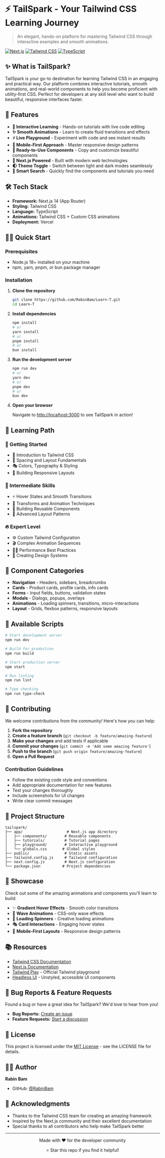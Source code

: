 # ⚡ TailSpark - Your Tailwind CSS Learning Journey

> An elegant, hands-on platform for mastering Tailwind CSS through interactive examples and smooth animations.

[![Next.js](https://img.shields.io/badge/Next.js-14-black?style=for-the-badge&logo=next.js)](https://nextjs.org)
[![Tailwind CSS](https://img.shields.io/badge/Tailwind_CSS-06B6D4?style=for-the-badge&logo=tailwind-css&logoColor=white)](https://tailwindcss.com)
[![TypeScript](https://img.shields.io/badge/TypeScript-007ACC?style=for-the-badge&logo=typescript&logoColor=white)](https://www.typescriptlang.org)

## ✨ What is TailSpark?

TailSpark is your go-to destination for learning Tailwind CSS in an engaging and practical way. Our platform combines interactive tutorials, smooth animations, and real-world components to help you become proficient with utility-first CSS. Perfect for developers at any skill level who want to build beautiful, responsive interfaces faster.

## 🚀 Features

- **🎯 Interactive Learning** - Hands-on tutorials with live code editing
- **✨ Smooth Animations** - Learn to create fluid transitions and effects  
- **⚡ Live Playground** - Experiment with code and see instant results
- **📱 Mobile-First Approach** - Master responsive design patterns
- **🧩 Ready-to-Use Components** - Copy and customize beautiful components
- **🚀 Next.js Powered** - Built with modern web technologies
- **🌓 Theme Toggle** - Switch between light and dark modes seamlessly
- **🔎 Smart Search** - Quickly find the components and tutorials you need

## 🛠️ Tech Stack

- **Framework:** Next.js 14 (App Router)
- **Styling:** Tailwind CSS
- **Language:** TypeScript
- **Animations:** Tailwind CSS + Custom CSS animations
- **Deployment:** Vercel

## 🏃‍♂️ Quick Start

### Prerequisites

- Node.js 18+ installed on your machine
- npm, yarn, pnpm, or bun package manager

### Installation

1. **Clone the repository**
   ```bash
   git clone https://github.com/RabinBam/Learn-T.git
   cd Learn-T
   ```

2. **Install dependencies**
   ```bash
   npm install
   # or
   yarn install
   # or
   pnpm install
   # or
   bun install
   ```

3. **Run the development server**
   ```bash
   npm run dev
   # or
   yarn dev
   # or
   pnpm dev
   # or
   bun dev
   ```

4. **Open your browser**
   
   Navigate to [http://localhost:3000](http://localhost:3000) to see TailSpark in action!

## 📖 Learning Path

### 🌱 Getting Started
- 🎨 Introduction to Tailwind CSS
- 📏 Spacing and Layout Fundamentals  
- 🎭 Colors, Typography & Styling
- 📲 Building Responsive Layouts

### 🚀 Intermediate Skills
- ⚡ Hover States and Smooth Transitions
- 🔄 Transforms and Animation Techniques
- 🧱 Building Reusable Components
- 🎪 Advanced Layout Patterns

### 🔥 Expert Level
- ⚙️ Custom Tailwind Configuration
- 🎬 Complex Animation Sequences
- 🏃‍♂️ Performance Best Practices
- 🎨 Creating Design Systems

## 🎨 Component Categories

- **Navigation** - Headers, sidebars, breadcrumbs
- **Cards** - Product cards, profile cards, info cards
- **Forms** - Input fields, buttons, validation states
- **Modals** - Dialogs, popups, overlays
- **Animations** - Loading spinners, transitions, micro-interactions
- **Layout** - Grids, flexbox patterns, responsive layouts

## 📝 Available Scripts

```bash
# Start development server
npm run dev

# Build for production
npm run build

# Start production server
npm start

# Run linting
npm run lint

# Type checking
npm run type-check
```

## 🤝 Contributing

We welcome contributions from the community! Here's how you can help:

1. **Fork the repository**
2. **Create a feature branch** (`git checkout -b feature/amazing-feature`)
3. **Make your changes** and add tests if applicable
4. **Commit your changes** (`git commit -m 'Add some amazing feature'`)
5. **Push to the branch** (`git push origin feature/amazing-feature`)
6. **Open a Pull Request**

### Contribution Guidelines

- Follow the existing code style and conventions
- Add appropriate documentation for new features
- Test your changes thoroughly
- Include screenshots for UI changes
- Write clear commit messages

## 📁 Project Structure

```
tailspark/
├── app/                    # Next.js app directory
│   ├── components/        # Reusable components
│   ├── tutorials/         # Tutorial pages
│   ├── playground/        # Interactive playground
│   └── globals.css       # Global styles
├── public/                # Static assets
├── tailwind.config.js     # Tailwind configuration
├── next.config.js         # Next.js configuration
└── package.json          # Project dependencies
```

## 🌟 Showcase

Check out some of the amazing animations and components you'll learn to build:

- ✨ **Gradient Hover Effects** - Smooth color transitions
- 🌊 **Wave Animations** - CSS-only wave effects
- 🔄 **Loading Spinners** - Creative loading animations
- 🎭 **Card Interactions** - Engaging hover states
- 📱 **Mobile-First Layouts** - Responsive design patterns

## 📚 Resources

- [Tailwind CSS Documentation](https://tailwindcss.com/docs)
- [Next.js Documentation](https://nextjs.org/docs)
- [Tailwind Play](https://play.tailwindcss.com) - Official Tailwind playground
- [Headless UI](https://headlessui.dev) - Unstyled, accessible UI components

## 🐛 Bug Reports & Feature Requests

Found a bug or have a great idea for TailSpark? We'd love to hear from you!

- **Bug Reports:** [Create an issue](https://github.com/RabinBam/Learn-T/issues)
- **Feature Requests:** [Start a discussion](https://github.com/RabinBam/Learn-T/discussions)

## 📄 License

This project is licensed under the [MIT License](LICENSE) - see the LICENSE file for details.

## 👨‍💻 Author

**Rabin Bam**
- GitHub: [@RabinBam](https://github.com/RabinBam)

## 🙏 Acknowledgments

- Thanks to the Tailwind CSS team for creating an amazing framework
- Inspired by the Next.js community and their excellent documentation
- Special thanks to all contributors who help make TailSpark better

---

<div align="center">
  <p>Made with ❤️ for the developer community</p>
  <p>⭐ Star this repo if you find it helpful!</p>
</div>